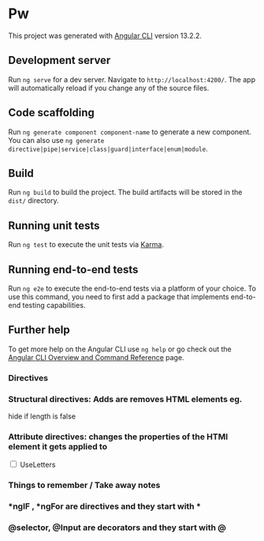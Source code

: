# Pw

This project was generated with [Angular CLI](https://github.com/angular/angular-cli) version 13.2.2.

## Development server

Run `ng serve` for a dev server. Navigate to `http://localhost:4200/`. The app will automatically reload if you change any of the source files.

## Code scaffolding

Run `ng generate component component-name` to generate a new component. You can also use `ng generate directive|pipe|service|class|guard|interface|enum|module`.

## Build

Run `ng build` to build the project. The build artifacts will be stored in the `dist/` directory.

## Running unit tests

Run `ng test` to execute the unit tests via [Karma](https://karma-runner.github.io).

## Running end-to-end tests

Run `ng e2e` to execute the end-to-end tests via a platform of your choice. To use this command, you need to first add a package that implements end-to-end testing capabilities.

## Further help

To get more help on the Angular CLI use `ng help` or go check out the [Angular CLI Overview and Command Reference](https://angular.io/cli) page.
### Directives

### Structural directives: Adds are removes HTML elements  eg. 
<div *ngIf="length">
 <p> hide if length is false</p> 
</div>

### Attribute directives: changes the properties of the HTMl element it gets applied to
<label appStrikethrough>
<input type="checkbox"/>
 UseLetters
 </label>

 ### Things to remember / Take away notes

### *ngIF , *ngFor are directives and they start with *
### @selector, @Input are decorators and they start with @
